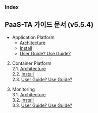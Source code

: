 ### Index

## PaaS-TA 가이드 문서 (v5.5.4)
- Application Platform  
  - [Architecture](./application_platform/architecture/README.md)  
  - [Install](./application_platform/install/README.md)  
  - [User Guide? Use Guide?](./application_platform/user_guide/README.md)  

2. Container Platform  
  2.1. [Architecture](#1)  
  2.2. [Install](#1.1)  
  2.3. [User Guide? Use Guide?](#1.1)  
  
3. Monitoring  
  3.1. [Architecture](#1.1)  
  3.2. [Install](#1.1)  
  3.3. [User Guide? Use Guide?](#1.1)  
